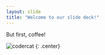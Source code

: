```yaml
---
layout: slide
title: "Welcome to our slide deck!"
---
```


But first, coffee!

![codercat](https://octodex.github.com/images/codercat.jpg)
{: .center}
